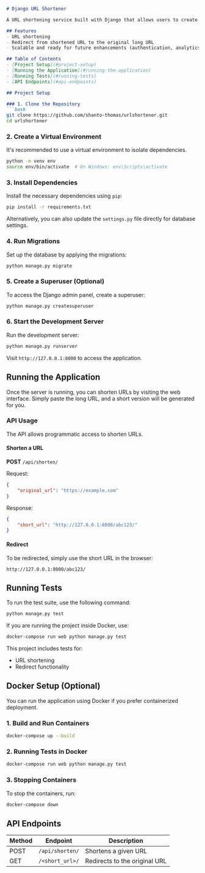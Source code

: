 
```markdown
# Django URL Shortener

A URL shortening service built with Django that allows users to create short, manageable URLs from long links. The project includes a web interface and an API for flexibility.

## Features
- URL shortening
- Redirect from shortened URL to the original long URL
- Scalable and ready for future enhancements (authentication, analytics, white-labeling)

## Table of Contents
- [Project Setup](#project-setup)
- [Running the Application](#running-the-application)
- [Running Tests](#running-tests)
- [API Endpoints](#api-endpoints)

## Project Setup

### 1. Clone the Repository
```bash
git clone https://github.com/shanto-thomas/urlshortener.git
cd urlshortener
```

### 2. Create a Virtual Environment
It's recommended to use a virtual environment to isolate dependencies.
```bash
python -m venv env
source env/bin/activate  # On Windows: env\Scripts\activate
```

### 3. Install Dependencies
Install the necessary dependencies using `pip`:
```bash
pip install -r requirements.txt
```


Alternatively, you can also update the `settings.py` file directly for database settings.

### 4. Run Migrations
Set up the database by applying the migrations:
```bash
python manage.py migrate
```

### 5. Create a Superuser (Optional)
To access the Django admin panel, create a superuser:
```bash
python manage.py createsuperuser
```

### 6. Start the Development Server
Run the development server:
```bash
python manage.py runserver
```

Visit `http://127.0.0.1:8000` to access the application.

## Running the Application

Once the server is running, you can shorten URLs by visiting the web interface. Simply paste the long URL, and a short version will be generated for you.

### API Usage
The API allows programmatic access to shorten URLs.

#### Shorten a URL
**POST** `/api/shorten/`

Request:
```json
{
    "original_url": "https://example.com"
}
```

Response:
```json
{
    "short_url": "http://127.0.0.1:8000/abc123/"
}
```

#### Redirect
To be redirected, simply use the short URL in the browser:
```
http://127.0.0.1:8000/abc123/
```

## Running Tests

To run the test suite, use the following command:
```bash
python manage.py test
```

If you are running the project inside Docker, use:
```bash
docker-compose run web python manage.py test
```

This project includes tests for:
- URL shortening
- Redirect functionality

## Docker Setup (Optional)

You can run the application using Docker if you prefer containerized deployment.

### 1. Build and Run Containers
```bash
docker-compose up --build
```

### 2. Running Tests in Docker
```bash
docker-compose run web python manage.py test
```

### 3. Stopping Containers
To stop the containers, run:
```bash
docker-compose down
```

## API Endpoints

| Method | Endpoint               | Description                     |
|--------|------------------------|---------------------------------|
| POST   | `/api/shorten/`         | Shortens a given URL            |
| GET    | `/<short_url>/`         | Redirects to the original URL   |

